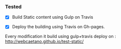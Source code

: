 ### Tested 

- [x] Build Static content using Gulp on Travis
- [x] Deploy the building using Travis on Gh-pages.



Every modification it build using gulp+travis deploy on :
http://webcaetano.github.io/test-static/

